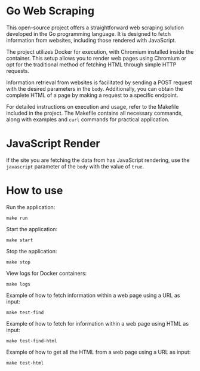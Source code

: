 # Go Web Scraping

This open-source project offers a straightforward web scraping solution developed in the Go programming language. It is designed to fetch information from websites, including those rendered with JavaScript.

The project utilizes Docker for execution, with Chromium installed inside the container. This setup allows you to render web pages using Chromium or opt for the traditional method of fetching HTML through simple HTTP requests.

Information retrieval from websites is facilitated by sending a POST request with the desired parameters in the `body`. Additionally, you can obtain the complete HTML of a page by making a request to a specific endpoint.

For detailed instructions on execution and usage, refer to the Makefile included in the project. The Makefile contains all necessary commands, along with examples and `curl` commands for practical application.

# JavaScript Render

If the site you are fetching the data from has JavaScript rendering, use the `javascript` parameter of the `body` with the value of `true`.

# How to use

Run the application:

```
make run
```

Start the application:

```
make start
```

Stop the application:

```
make stop
```

View logs for Docker containers:

```
make logs
```

Example of how to fetch information within a web page using a URL as input:

```
make test-find
```

Example of how to fetch for information within a web page using HTML as input:

```
make test-find-html
```

Example of how to get all the HTML from a web page using a URL as input:

```
make test-html
```
